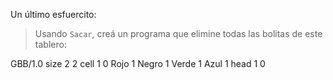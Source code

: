 Un último esfuercito: 

> Usando `Sacar`, creá un programa que elimine todas las bolitas de este tablero:

<gs-board>
  GBB/1.0
    size 2 2
    cell 1 0 Rojo 1 Negro 1 Verde 1 Azul 1
    head 1 0
</gs-board>
